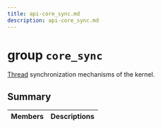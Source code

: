 ```yaml
---
title: api-core_sync.md
description: api-core_sync.md
---
```

# group `core_sync` 

[Thread](./doc/starlight-docs/src/content/docs/apidoc/api-pkg_paho_mqtt.md#structThread) synchronization mechanisms of the kernel.

## Summary

 Members                        | Descriptions                                
--------------------------------|---------------------------------------------

